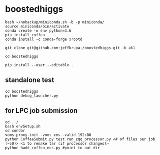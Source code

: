 # boostedhiggs


```wget https://repo.anaconda.com/miniconda/Miniconda3-latest-Linux-x86_64.sh -O ~/miniconda.sh
bash ~/nobackup/miniconda.sh -b -p miniconda/
source miniconda/bin/activate
conda create -n env python=3.6
pip install coffea
conda install -c conda-forge xrootd

git clone git@github.com:jeffkrupa-/boostedhiggs.git -b ak1

cd boostedhiggs

pip install --user --editable .
```
## standalone test
```
cd boostedhiggs
python debug_launcher.py
```
## for LPC job submission
```
cd ../
bash envSetup.sh
cd condor
voms-proxy-init -voms cms -valid 192:00
python CoffeaSubmit.py test run_zqq_processor.py <# of files per job (~50)> <1 to remake tar (if processor changes)>
python hadd_coffea_eos.py #point to out dir
```


